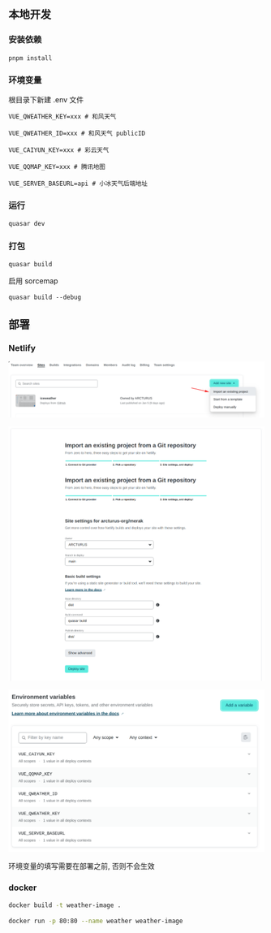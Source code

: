 ## 本地开发

### 安装依赖

```bash
pnpm install
```

### 环境变量

根目录下新建 .env 文件

```
VUE_QWEATHER_KEY=xxx # 和风天气

VUE_QWEATHER_ID=xxx # 和风天气 publicID

VUE_CAIYUN_KEY=xxx # 彩云天气

VUE_QQMAP_KEY=xxx # 腾讯地图

VUE_SERVER_BASEURL=api # 小冰天气后端地址
```

### 运行

```bash
quasar dev
```

### 打包

```bash
quasar build
```

启用 sorcemap

```
quasar build --debug
```

## 部署

### Netlify

![image-20230114094426588](../assets/image-20230114094426588.png)

![image-20230114094657770](../assets/image-20230114094657770.png)

![image-20230114094231790](../assets/image-20230114094231790.png)

环境变量的填写需要在部署之前, 否则不会生效

### docker

```bash
docker build -t weather-image .
```

```bash
docker run -p 80:80 --name weather weather-image
```